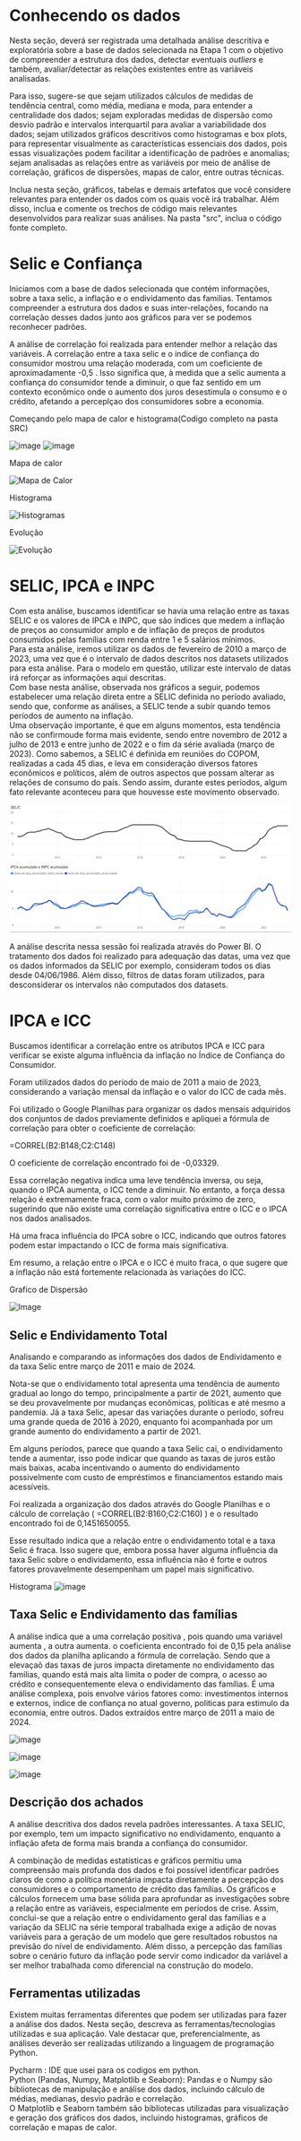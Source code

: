 # Conhecendo os dados

Nesta seção, deverá ser registrada uma detalhada análise descritiva e exploratória sobre a base de dados selecionada na Etapa 1 com o objetivo de compreender a estrutura dos dados, detectar eventuais _outliers_ e também, avaliar/detectar as relações existentes entre as variáveis analisadas.

Para isso, sugere-se que sejam utilizados cálculos de medidas de tendência central, como média, mediana e moda, para entender a centralidade dos dados; sejam exploradas medidas de dispersão como desvio padrão e intervalos interquartil para avaliar a variabilidade dos dados; sejam utilizados gráficos descritivos como histogramas e box plots, para representar visualmente as características essenciais dos dados, pois essas visualizações podem facilitar a identificação de padrões e anomalias; sejam analisadas as relações entre as variáveis por meio de análise de correlação, gráficos de dispersões, mapas de calor, entre outras técnicas. 

Inclua nesta seção, gráficos, tabelas e demais artefatos que você considere relevantes para entender os dados com os quais você irá trabalhar.  Além disso, inclua e comente os trechos de código mais relevantes desenvolvidos para realizar suas análises. Na pasta "src", inclua o código fonte completo.

# Selic e Confiança 

Iniciamos com a base de dados selecionada que contém informações, sobre a taxa selic, a inflação e
o endividamento das familias. Tentamos compreender a estrutura dos dados e suas inter-relações, focando 
na correlação desses dados junto aos gráficos para ver se podemos reconhecer padrões.

A análise de correlação foi realizada para entender melhor a relação das variáveis. A correlação entre a taxa
selic e o indice de confiança do consumidor mostrou uma relação moderada, com um coeficiente de aproximadamente
-0,5 . Isso significa que, à medida que a selic aumenta a confiança do consumidor tende a diminuir, o que faz 
sentido em um contexto econômico onde o aumento dos juros desestimula o consumo e o crédito, afetando 
a perceplçao dos consumidores sobre a economia. 

Começando pelo mapa de calor e histograma(Codigo completo na pasta SRC)

![image](https://github.com/user-attachments/assets/4eb7a339-31ef-4307-bbe5-c2ebb5478e45)
![image](https://github.com/user-attachments/assets/7f8406e5-713e-45a0-a225-de79b9033e4e)



Mapa de calor

![Mapa de Calor](https://github.com/user-attachments/assets/dc7e9b75-4fa4-4cac-bcf0-376b530106f2)



Histograma

![Histogramas](https://github.com/user-attachments/assets/88ec9591-5337-4025-a54f-8911230db464)


Evolução 

![Evolução](https://github.com/user-attachments/assets/a906cfcb-753d-4fa7-b10f-404b51c13e43)

# SELIC, IPCA e INPC

Com esta análise, buscamos identificar se havia uma relação entre as taxas SELIC e os valores de IPCA e INPC, que são índices que medem a inflação de preços ao consumidor amplo e de inflação de preços de produtos consumidos pelas famílias com renda entre 1 e 5 salários mínimos.  
Para esta análise, iremos utilizar os dados de fevereiro de 2010 a março de 2023, uma vez que é o intervalo de dados descritos nos datasets utilizados para esta análise. Para o modelo em questão, utilizar este intervalo de datas irá reforçar as informações aqui descritas.  
Com base nesta análise, observada nos gráficos a seguir, podemos estabelecer uma relação direta entre a SELIC definida no período avaliado, sendo que, conforme as análises, a SELIC tende a subir quando temos períodos de aumento na inflação.  
Uma observação importante, é que em alguns momentos, esta tendência não se confirmoude forma mais evidente, sendo entre novembro de 2012 a julho de 2013 e entre junho de 2022 e o fim da série avaliada (março de 2023). Como sabemos, a SELIC é definida em reuniões do COPOM, realizadas a cada 45 dias, e leva em consideração diversos fatores econômicos e políticos, além de outros aspectos que possam alterar as relações de consumo do país. Sendo assim, durante estes períodos, algum fato relevante aconteceu para que houvesse este movimento observado.  

![Selic vs IPCA e INPC](https://github.com/ICEI-PUC-Minas-PMV-SI/pmv-si-2024-2-pe7-t1-juros_inadimplencia/blob/main/docs/img/Selic%20X%20IPCA%20e%20INPC.png)

A análise descrita nessa sessão foi realizada através do Power BI. O tratamento dos dados foi realizado para adequação das datas, uma vez que os dados informados da SELIC por exemplo, consideram todos os dias desde 04/06/1986. Além disso, filtros de datas foram utilizados, para desconsiderar os intervalos não computados dos datasets.  

# IPCA e ICC

Buscamos identificar a correlação entre os atributos IPCA e ICC para verificar se existe alguma influência da inflação no Índice de Confiança do Consumidor.

Foram utilizados dados do período de maio de 2011 a maio de 2023, considerando a variação mensal da inflação e o valor do ICC de cada mês.

Foi utilizado o Google Planilhas para organizar os dados mensais adquiridos dos conjuntos de dados previamente definidos e apliquei a fórmula de correlação para obter o coeficiente de correlação:

=CORREL(B2:B148;C2:C148)

O coeficiente de correlação encontrado foi de -0,03329.

Essa correlação negativa indica uma leve tendência inversa, ou seja, quando o IPCA aumenta, o ICC tende a diminuir. No entanto, a força dessa relação é extremamente fraca, com o valor muito próximo de zero, sugerindo que não existe uma correlação significativa entre o ICC e o IPCA nos dados analisados.

Há uma fraca influência do IPCA sobre o ICC, indicando que outros fatores podem estar impactando o ICC de forma mais significativa.

Em resumo, a relação entre o IPCA e o ICC é muito fraca, o que sugere que a inflação não está fortemente relacionada às variações do ICC.

Grafico de Dispersão

![Image](https://github.com/user-attachments/assets/3bfddc8d-5d03-4f35-8ae3-ea71574ec67e)


## Selic e Endividamento Total

Analisando e comparando as informações dos dados de Endividamento e da taxa Selic entre março de 2011 e maio de 2024.

Nota-se que o endividamento total apresenta uma tendência de aumento gradual ao longo do tempo, principalmente a partir de 2021, aumento que se deu provavelmente por mudanças econômicas, políticas e até mesmo a pandemia. Já a taxa Selic, apesar das variações durante o período, sofreu uma grande queda de 2016 à 2020, enquanto foi acompanhada por um grande aumento do endividamento a partir de 2021.

Em alguns períodos, parece que quando a taxa Selic cai, o endividamento tende a aumentar, isso pode indicar que quando as taxas de juros estão mais baixas, acaba incentivando o aumento do endividamento possivelmente com custo de empréstimos e financiamentos estando mais acessíveis.

Foi realizada a organização dos dados através do Google Planilhas e o cálculo de correlação ( =CORREL(B2:B160;C2:C160) ) e o resultado encontrado foi de 0,1451650055.

Esse resultado indica que a relação entre o endividamento total e a taxa Selic é fraca. Isso sugere que, embora possa haver alguma influência da taxa Selic sobre o endividamento, essa influência não é forte e outros fatores provavelmente desempenham um papel mais significativo.


Histograma
![image](https://github.com/user-attachments/assets/344f3231-244b-4a93-b186-6fc8d8e36bc1)

## Taxa Selic e Endividamento das famílias

A análise indica que a uma correlação positiva , pois quando uma variável aumenta , a outra aumenta.
 o coeficienta encontrado foi de 0,15 pela análise dos dados da planilha aplicando a fórmula de correlação.
Sendo que a elevaçaõ das taxas de juros impacta diretamente no endividamento das famílias, quando está mais alta limita o poder de compra, o acesso ao crédito e consequentemente eleva o endividamento das famílias.
É uma análise complexa, pois envolve vários fatores como: investimentos internos e externos, indice de confiança no atual governo, politicas para estimulo da economia, entre outros.
Dados extraídos entre março de 2011 a maio de 2024.

![image](https://github.com/user-attachments/assets/d7cdb98c-1c39-43f5-84de-b9dad86a159f)

![image](https://github.com/user-attachments/assets/066d7094-772c-4273-b1b3-e59ed4dd4f8b)

![image](https://github.com/user-attachments/assets/8cb5a87d-4730-46a8-8cc0-5b92d4f154ac)









## Descrição dos achados

A análise descritiva dos dados revela padrões interessantes. A taxa SELIC, por exemplo, tem um impacto significativo no endividamento, enquanto a inflação afeta de forma mais branda a confiança do consumidor. 

A combinação de medidas estatísticas e gráficos permitiu uma compreensão mais profunda dos dados e foi possível identificar padrões claros de como a política monetária impacta diretamente a percepção dos consumidores e o comportamento de crédito das famílias. Os gráficos e cálculos fornecem uma base sólida para aprofundar as investigações sobre a relação entre as variáveis, especialmente em períodos de crise. Assim, conclui-se que a relação entre o endividamento geral das famílias e a variação da SELIC na série temporal trabalhada exige a adição de novas variáveis para a geração de um modelo que gere resultados robustos na previsão do nível de endividamento. Além disso, a percepção das famílias sobre o cenário futuro da inflação pode servir como indicador da variável a ser melhor trabalhada como diferencial na construção do modelo.


## Ferramentas utilizadas

Existem muitas ferramentas diferentes que podem ser utilizadas para fazer a análise dos dados. Nesta seção, descreva as ferramentas/tecnologias utilizadas e sua aplicação. Vale destacar que, preferencialmente, as análises deverão ser realizadas utilizando a linguagem de programação Python.

Pycharm : IDE que usei para os codigos em python.  
Python (Pandas, Numpy, Matplotlib e Seaborn): Pandas e o Numpy são bibliotecas de manipulação e análise dos dados, incluindo cálculo de médias, medianas, desvio padrão e correlação.  
O Matplotlib e Seaborn também são bibliotecas utilizadas para visualização e geração dos gráficos dos dados, incluindo histogramas, gráficos de correlação e mapas de calor.



